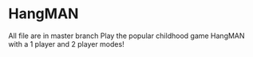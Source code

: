 # HangMAN
All file are in master branch
Play the popular childhood game HangMAN with a 1 player and 2 player modes!
